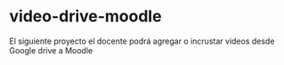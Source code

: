 # video-drive-moodle
El siguiente proyecto el docente podrá agregar o incrustar videos desde Google drive a Moodle
